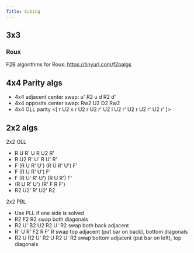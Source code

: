 ```yaml
---
Title: Cubing
---
```


## 3x3

### Roux

F2B algorithms for Roux: <https://tinyurl.com/f2balgs>

## 4x4 Parity algs

* 4x4 adjacent center swap: u' R2 u d R2 d'
* 4x4 opposite center swap: Rw2 U2 D2 Rw2
* 4x4 OLL parity <[ r U2 x r U2 r U2 r' U2 l U2 r' U2 r U2 r' U2 r' ]>

## 2x2 algs

2x2 OLL

* R U R' U R U2 R'
* R U2 R' U' R U' R'
* F (R U R' U') (R U R' U') F'
* F (R U R' U') F'
* F (R U' R' U') (R U R') F'
* (R U R' U') (R' F R F')
* R2 U2' R' U2' R2

2x2 PBL

* Use PLL if one side is solved
* R2 F2 R2 swap both diagonals
* R2 U' B2 U2 R2 U' R2 swap both back adjacent
* R' U R' F2 R F' R swap top adjacent (put bar on back), bottom diagonals
* R2 U R2 U' R2 U R2 U' R2 swap bottom adjacent (put bar on left), top diagonals
